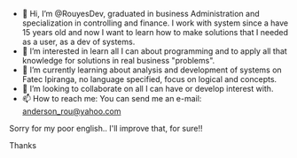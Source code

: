 - 👋 Hi, I’m @RouyesDev, graduated in business Administration and specialization in controlling and finance. I work with system since a have 15 years old and now 
I want to learn how to make solutions that I needed as a user, as a dev of systems.
- 👀 I’m interested in learn all I can about programming and to apply all that knowledge for solutions in real business "problems". 
- 🌱 I’m currently learning about analysis and development of systems on Fatec Ipiranga, no language specified, focus on logical and concepts.
- 💞️ I’m looking to collaborate on all I can have or develop interest with.
- 📫 How to reach me: You can send me an e-mail: anderson_rou@yahoo.com

Sorry for my poor english.. I'll improve that, for sure!!

Thanks 

<!---
RouyesDev/RouyesDev is a ✨ special ✨ repository because its `README.md` (this file) appears on your GitHub profile.
You can click the Preview link to take a look at your changes.
--->
